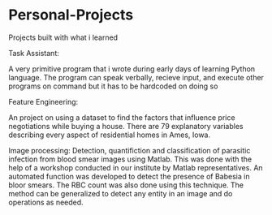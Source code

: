 # Personal-Projects
Projects built with what i learned

Task Assistant:

A very primitive program that i wrote during early days of learning Python language. The program can speak verbally, recieve input, and execute other programs on command but it has to be hardcoded on doing so

Feature Engineering:

An project on using a dataset to find the factors that influence price negotiations while buying a house. There are 79 explanatory variables describing every aspect of residential homes in Ames, Iowa.

Image processing:
Detection, quantifiction and classification of parasitic infection from blood smear images using Matlab. This was done with the help of a workshop conducted in our institute by Matlab representatives. An automated function was developed to detect the presence of Babesia in bloor smears. The RBC count was also done using this technique. The method can be generalized to detect any entity in an image and do operations as needed.
